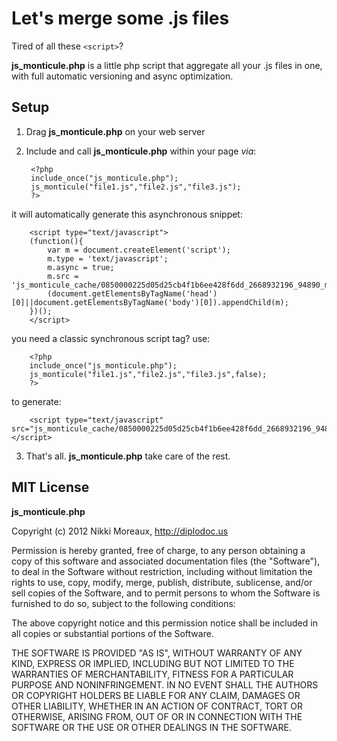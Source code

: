 # Let's merge some .js files

Tired of all these `<script>`? 

**js_monticule.php** is a little php script that aggregate all your .js 
files in one, with full automatic versioning and async optimization.

## Setup

1. Drag **js_monticule.php** on your web server

2. Include and call **js_monticule.php** within your page *via*: 

		<?php
		include_once("js_monticule.php");
		js_monticule("file1.js","file2.js","file3.js");
		?>
it will automatically generate this asynchronous snippet: 

		<script type="text/javascript">
		(function(){
			var m = document.createElement('script');
			m.type = 'text/javascript';
			m.async = true;
			m.src = 'js_monticule_cache/0850000225d05d25cb4f1b6ee428f6dd_2668932196_94890_monticule.js';
			(document.getElementsByTagName('head')[0]||document.getElementsByTagName('body')[0]).appendChild(m);
		})();
		</script>
you need a classic synchronous script tag? use: 

		<?php
		include_once("js_monticule.php");
		js_monticule("file1.js","file2.js","file3.js",false);
		?>
to generate: 

		<script type="text/javascript" src="js_monticule_cache/0850000225d05d25cb4f1b6ee428f6dd_2668932196_94890_monticule.js"></script>
		
3. That's all. **js_monticule.php** take care of the rest.

## MIT License

**js_monticule.php**

Copyright (c) 2012 Nikki Moreaux, http://diplodoc.us

Permission is hereby granted, free of charge, to any person obtaining a copy
of this software and associated documentation files (the "Software"), to deal
in the Software without restriction, including without limitation the rights
to use, copy, modify, merge, publish, distribute, sublicense, and/or sell
copies of the Software, and to permit persons to whom the Software is
furnished to do so, subject to the following conditions:

The above copyright notice and this permission notice shall be included in all
copies or substantial portions of the Software.

THE SOFTWARE IS PROVIDED "AS IS", WITHOUT WARRANTY OF ANY KIND, EXPRESS OR
IMPLIED, INCLUDING BUT NOT LIMITED TO THE WARRANTIES OF MERCHANTABILITY,
FITNESS FOR A PARTICULAR PURPOSE AND NONINFRINGEMENT. IN NO EVENT SHALL THE
AUTHORS OR COPYRIGHT HOLDERS BE LIABLE FOR ANY CLAIM, DAMAGES OR OTHER
LIABILITY, WHETHER IN AN ACTION OF CONTRACT, TORT OR OTHERWISE, ARISING FROM,
OUT OF OR IN CONNECTION WITH THE SOFTWARE OR THE USE OR OTHER DEALINGS IN THE
SOFTWARE.